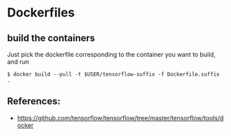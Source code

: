 # Dockerfiles

## build the containers
Just pick the dockerfile corresponding to the container you want to build, and run
```
$ docker build --pull -t $USER/tensorflow-suffix -f Dockerfile.suffix .
```

## References:
* https://github.com/tensorflow/tensorflow/tree/master/tensorflow/tools/docker
